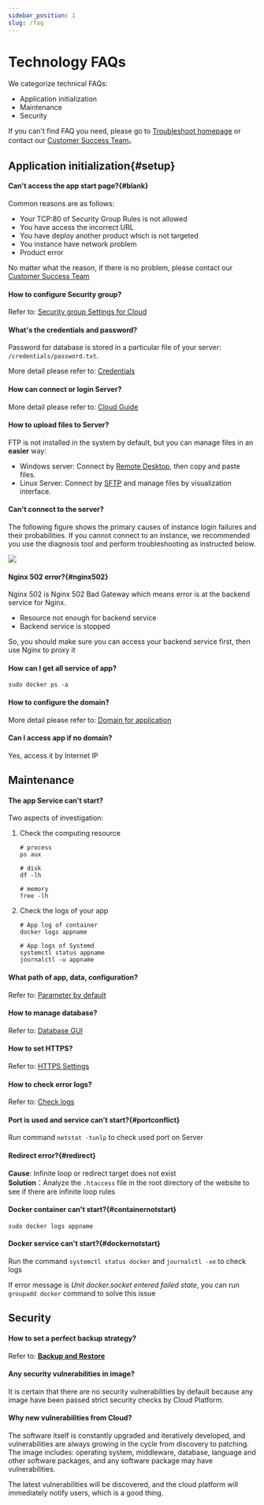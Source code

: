 ```yaml
---
sidebar_position: 1
slug: /faq
---
```


# Technology FAQs

We categorize technical FAQs: 

* Application initialization
* Maintenance
* Security

If you can't find FAQ you need, please go to [Troubleshoot homepage](./troubleshoot) or contact our [Customer Success Team](./helpdesk)。  

## Application initialization{#setup}

#### Can't access the app start page?{#blank}

Common reasons are as follows:

* Your TCP:80 of Security Group Rules is not allowed
* You have access the incorrect URL
* You have deploy another product which is not targeted
* You instance have network problem
* Product error

No matter what the reason, if there is no problem, please contact our [Customer Success Team](./helpdesk)

#### How to configure Security group?

Refer to: [Security group Settings for Cloud](./administrator/firewall#security)  

#### What's the credentials and password?

Password for database is stored in a particular file of your server: `/credentials/password.txt`. 

More detail please refer to: [Credentials](./user/credentials)

#### How can connect or login Server?

More detail please refer to: [Cloud Guide](./user/cloud#connect)

#### How to upload files to Server?

FTP is not installed in the system by default, but you can manage files in an **easier** way:

* Windows server: Connect by [Remote Desktop](./user/cloud#connectwindows), then copy and paste files.
* Linux Server: Connect by [SFTP](./user/cloud#connectlinux) and manage files by visualization interface.

#### Can't connect to the server?

The following figure shows the primary causes of instance login failures and their probabilities. If you cannot connect to an instance, we recommended you use the diagnosis tool and perform troubleshooting as instructed below.

![](https://libs.websoft9.com/Websoft9/DocsPicture/en/common/ecs-cannotconnect.png)

#### Nginx 502 error?{#nginx502}

Nginx 502 is Nginx 502 Bad Gateway which means error is at the backend service for Nginx.  

* Resource not enough for backend service
* Backend service is stopped

So, you should make sure you can access your backend service first, then use Nginx to proxy it

#### How can I get all service of app?

```
sudo docker ps -a
```

#### How to configure the domain?

More detail please refer to: [Domain for application](./administrator/domain)

#### Can I access app if no domain?

Yes, access it by Internet IP

## Maintenance

#### The app Service can't start?

Two aspects of investigation:  

1. Check the computing resource
    ```shell
    # process
    ps aux

    # disk
    df -lh

    # memory
    free -lh
    ```

2. Check the logs of your app
    ```shell
    # App log of container
    docker logs appname

    # App logs of Systemd
    systemctl status appname
    journalctl -u appname
    ```

#### What path of app, data, configuration? 

Refer to: [Parameter by default](./administrator/parameter)

#### How to manage database?

Refer to: [Database GUI](./user/dbgui)

#### How to set HTTPS?

Refer to: [HTTPS Settings](./administrator/domain_https) 

#### How to check error logs?

Refer to: [Check logs](./troubleshoot/logs) 

#### Port is used and service can't start?{#portconflict}

Run command `netstat -tunlp` to check used port on Server

#### Redirect error?{#redirect}

**Cause**: Infinite loop or redirect target does not exist   
**Solution**：Analyze the `.htaccess` file in the root directory of the website to see if there are infinite loop rules

#### Docker container can't start?{#containernotstart}

```shell
sudo docker logs appname
```

#### Docker service can't start?{#dockernotstart}

Run the command `systemctl status docker` and `journalctl -xe` to check logs  

If error message is *Unit docker.socket entered failed state*, you can run `groupadd docker` command to solve this issue 

## Security

#### How to set a perfect backup strategy?

Refer to: **[Backup and Restore](./administrator/backup)**

#### Any security vulnerabilities in image?

It is certain that there are no security vulnerabilities by default because any image have been passed strict security checks by Cloud Platform.  

#### Why new vulnerabilities from Cloud?

The software itself is constantly upgraded and iteratively developed, and vulnerabilities are always growing in the cycle from discovery to patching. The image includes: operating system, middleware, database, language and other software packages, and any software package may have vulnerabilities.  

The latest vulnerabilities will be discovered, and the cloud platform will immediately notify users, which is a good thing.  
